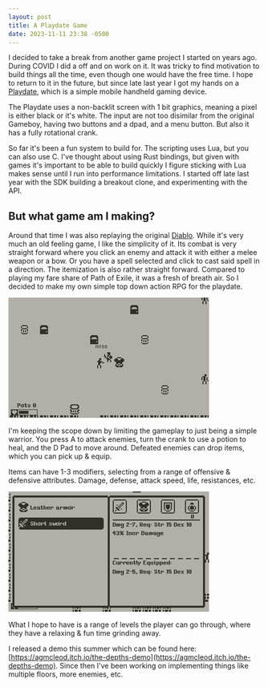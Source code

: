 ```yaml
---
layout: post
title: A Playdate Game
date: 2023-11-11 23:38 -0500
---
```


I decided to take a break from another game project I started on years ago. During COVID I did a off and on work on it. It was tricky to find motivation to build things all the time, even though one would have the free time. I hope to return to it in the future, but since late last year I got my hands on a [Playdate](https://play.date/), which is a simple mobile handheld gaming device.

The Playdate uses a non-backlit screen with 1 bit graphics, meaning a pixel is either black or it's white. The input are not too disimilar from the original Gameboy, having two buttons and a dpad, and a menu button. But also it has a fully rotational crank.

So far it's been a fun system to build for. The scripting uses Lua, but you can also use C. I've thought about using Rust bindings, but given with games it's important to be able to build quickly I figure sticking with Lua makes sense until I run into performance limitations. I started off late last year with the SDK building a breakout clone, and experimenting with the API.

## But what game am I making?

Around that time I was also replaying the original [Diablo](https://www.gog.com/game/diablo). While it's very much an old feeling game, I like the simplicity of it. Its combat is very straight forward where you click an enemy and attack it with either a melee weapon or a bow. Or you have a spell selected and click to cast said spell in a direction. The itemization is also rather straight forward. Compared to playing my fare share of Path of Exile, it was a fresh of breath air. So I decided to make my own simple top down action RPG for the playdate.

![A screnshot of the game showing the player in the centre, a dropped chest armor  next to them, and being attacked by an enemy](/assets/playdate-game1.png)

I'm keeping the scope down by limiting the gameplay to just being a simple warrior. You press A to attack enemies, turn the crank to use a potion to heal, and the D Pad to move around. Defeated enemies can drop items, which you can pick up & equip.

Items can have 1-3 modifiers, selecting from a range of offensive & defensive attributes. Damage, defense, attack speed, life, resistances, etc.

![A screnshot of the inventory in the game. It shows two items in the inventory, with a short sword being selected. The short-sword has 2-7 base damage, and a modifier of 43% increased damage. It also shows the stats of the currently equipped weapon, so the player can compare](/assets/playdate-game2.png)

What I hope to have is a range of levels the player can go through, where they have a relaxing & fun time grinding away.

I released a demo this summer which can be found here: [https://agmcleod.itch.io/the-depths-demo](https://agmcleod.itch.io/the-depths-demo). Since then I've been working on implementing things like multiple floors, more enemies, etc.
